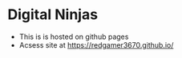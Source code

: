 # Digital Ninjas

- This is is hosted on github pages
- Acsess site at https://redgamer3670.github.io/
